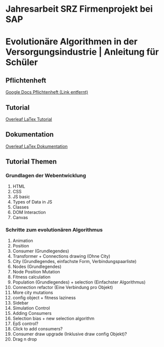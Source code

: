# Jahresarbeit SRZ Firmenprojekt bei SAP
# Evolutionäre Algorithmen in der Versorgungsindustrie | Anleitung für Schüler

## Pflichtenheft
[Google Docs Pflichtenheft (Link entfernt)]()

## Tutorial
[Overleaf LaTex Tutorial](https://www.overleaf.com/read/mcyxfftjrpqz)

## Dokumentation
[Overleaf LaTex Dokumentation](https://www.overleaf.com/read/dcynxhtksmmp)

## Tutorial Themen
### Grundlagen der Webentwicklung
1. HTML
1. CSS
1. JS basic
1. Types of Data in JS
1. Classes
1. DOM Interaction
1. Canvas
### Schritte zum evolutionären Algorithmus
1. Animation
1. Position
1. Consumer (Grundlegendes)
1. Transformer + Connections drawing (Ohne City)
1. City (Grundlegendes, einfachste Form, Verbindungspaarliste)
1. Nodes (Grundlegendes)
1. Node Position Mutation
1. Fitness calculation
1. Population (Grundlegendes) + selection (Einfachster Algorithmus)
1. Connection refactor (Eine Verbindung pro Objekt)
1. More city mutations
1. config object + fitness laziness
1. Sidebar
1. Simulation Control
1. Adding Consumers
1. Selection bias + new selection algorithm
1. EpS control?
1. Click to add consumers?
1. Consumer draw upgrade (Inklusive draw config Objekt)?
1. Drag n drop


